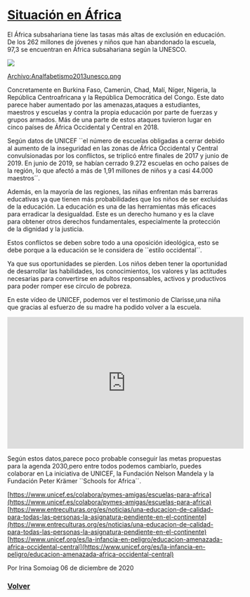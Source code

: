 # [Situación en África](https://javier-dlap.github.io/EducacionDeCalidad/pages/SituacionEnAfrica)

El África subsahariana tiene las tasas más altas de exclusión en educación. De los 262 millones de jóvenes y niños que han abandonado la escuela, 97,3 se encuentran en África subsahariana según la UNESCO.

![](https://javier-dlap.github.io/EducacionDeCalidad/images/Africa.jpg)

[Archivo:Analfabetismo2013unesco.png](https://commons.wikimedia.org/wiki/File:Analfabetismo2013unesco.png#/media/Archivo:Analfabetismo2013unesco.png)

Concretamente en Burkina Faso, Camerún, Chad, Malí, Níger, Nigeria, la República Centroafricana y la República Democrática del Congo.
Este dato parece haber aumentado por las amenazas,ataques a estudiantes, maestros y escuelas y contra la propia educación por parte de fuerzas y grupos armados.
Más de una parte de estos ataques tuvieron lugar en cinco países de África Occidental y Central en 2018.

Según datos de UNICEF ``el número de escuelas obligadas a cerrar debido al aumento de la inseguridad en las zonas de África Occidental y Central convulsionadas por los conflictos, se triplicó entre finales de 2017 y junio de 2019. En junio de 2019, se habían cerrado 9.272 escuelas en ocho países de la región, lo que afectó a más de 1,91 millones de niños y a casi 44.000 maestros´´.

Además, en la mayoría de las regiones, las niñas enfrentan más barreras educativas ya que tienen más probabilidades que los niños de ser excluidas de la educación. 
La educación es una de las herramientas más eficaces para erradicar la desigualdad. Este es un derecho humano y es la clave para obtener otros derechos fundamentales, especialmente la protección de la dignidad y la justicia.

Estos conflictos se deben sobre todo a una oposición ideológica, esto se debe porque a la educación se le considera de ``estilo occidental´´. 

Ya que sus oportunidades se pierden. Los niños deben tener la oportunidad de desarrollar las habilidades, los conocimientos, los valores y las actitudes necesarias para convertirse en adultos responsables, activos y productivos para poder romper ese círculo de pobreza.

En este vídeo de UNICEF, podemos ver el testimonio de Clarisse,una niña que gracias al esfuerzo de su madre ha podido volver a la escuela.

<iframe width="538" height="300" src="https://www.youtube.com/embed/GimIJLT8VrI" frameborder="0" allow="accelerometer; autoplay; clipboard-write; encrypted-media; gyroscope; picture-in-picture" allowfullscreen></iframe>

Según estos datos,parece poco probable conseguir las metas propuestas para la agenda 2030,pero entre todos podemos cambiarlo, puedes colaborar en La iniciativa de UNICEF, la Fundación Nelson Mandela y la Fundación Peter Krämer ``Schools for Africa´´.

[https://www.unicef.es/colabora/pymes-amigas/escuelas-para-africa](https://www.unicef.es/colabora/pymes-amigas/escuelas-para-africa)
[https://www.entreculturas.org/es/noticias/una-educacion-de-calidad-para-todas-las-personas-la-asignatura-pendiente-en-el-continente](https://www.entreculturas.org/es/noticias/una-educacion-de-calidad-para-todas-las-personas-la-asignatura-pendiente-en-el-continente)
[https://www.unicef.org/es/la-infancia-en-peligro/educacion-amenazada-africa-occidental-central](https://www.unicef.org/es/la-infancia-en-peligro/educacion-amenazada-africa-occidental-central)

Por Irina Somoiag 06 de diciembre de 2020

### [Volver](https://javier-dlap.github.io/EducacionDeCalidad/) 